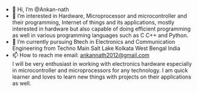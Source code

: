 - 👋 Hi, I’m @Ankan-nath
- 👀 I’m interested in Hardware, Microprocessor and microcontroller and their programming, Internet of things and its applications, mostly interested in hardware but also capable of doing efficient programming as well in various programming languages such as C C++ and Python.
- 🌱 I’m currently pursuing Btech in Electronics and Communication Engineering from Techno Main Salt Lake Kolkata West Bengal India
- 📫 How to reach me email: ankannath2012@gmail.com   
I will be very enthusiast in working with electronics hardware especially in microcontroller and microprocessors for any technology. I am quick learner and loves to learn new things with projects on their applications as well.

<!---
Ankan-nath/Ankan-nath is a ✨ special ✨ repository because its `README.md` (this file) appears on your GitHub profile.
You can click the Preview link to take a look at your changes.
--->
